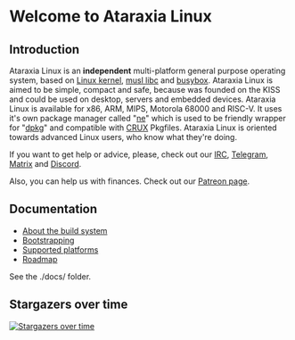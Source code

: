 # Welcome to Ataraxia Linux 

## Introduction
Ataraxia Linux is an **independent** multi-platform general purpose operating system, based on [Linux kernel](http://kernel.org/), [musl libc](http://www.musl-libc.org/) and [busybox](https://busybox.net/). Ataraxia Linux is aimed to be simple, compact and safe, because was founded on the KISS and could be used on desktop, servers and embedded devices. Ataraxia Linux is available for x86, ARM, MIPS, Motorola 68000 and RISC-V. It uses it's own package manager called "[ne](https://github.com/ataraxialinux/ne)" which is used to be friendly wrapper for "[dpkg](https://wiki.debian.org/Teams/Dpkg)" and compatible with [CRUX](https://crux.nu/) Pkgfiles. Ataraxia Linux is oriented towards advanced Linux users, who know what they're doing.

If you want to get help or advice, please, check out our [IRC](irc://irc.freenode.net/#ataraxialinux), [Telegram](https://t.me/ataraxialinux), [Matrix](https://matrix.to/#/#ataraxialinux:matrix.org) and [Discord](https://discord.gg/KrrkEEG).

Also, you can help us with finances. Check out our [Patreon page](https://www.patreon.com/ataraxialinux).

## Documentation
* [About the build system](docs/aboutbuildsystem.md)
* [Bootstrapping](docs/bootstrapping.md)
* [Supported platforms](docs/platforms.md)
* [Roadmap](docs/roadmap.md)

See the ./docs/ folder.

## Stargazers over time
[![Stargazers over time](https://starchart.cc/ataraxialinux/ataraxia.svg)](https://starchart.cc/ataraxialinux/ataraxia)
